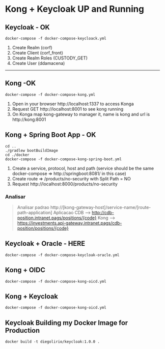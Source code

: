 # Kong + Keycloak UP and Running

## Keycloak - OK

```shell
docker-compose -f docker-compose-keycloack.yml
```

1. Create Realm (corf)
2. Create Client (corf_front)
3. Create Realm Roles (CUSTODY_GET)
4. Create User (ddamacena)

---

## Kong -OK
```shell
docker-compose -f docker-compose-kong.yml
```

1. Open in your browser http://localhost:1337 to access Konga
2. Request GET http://localhost:8001 to see kong running
3. On Konga map kong-gateway to manager it, name is kong and url is http://kong:8001

## Kong + Spring Boot App - OK

```shell
cd ..
./gradlew bootBuildImage
cd ./docker
docker-compose -f docker-compose-kong-spring-boot.yml
```

1. Create a service, protocol, host and path (service should be the same docker-compose => http://springboot:8081/ in this case)
2. Create route => /products/no-security with Split Path = NO
2. Request http://localhost:8000/products/no-security

### Analisar 
> Analisar padrao http://[kong-gateway-host]/service-name/[route-path-application]
> Aplicacao CDB --> http://cdb-position.intranet.pags/positions/{code}
> Kong --> https://investments.api-gateway.intranet.pags/cdb-position/positions/{code}

## Keycloak + Oracle - HERE

```shell
docker-compose -f docker-compose-keycloak-oracle.yml
```

## Kong + OIDC

```shell
docker-compose -f docker-compose-kong-oicd.yml
```

## Kong + Keycloak

```shell
docker-compose -f docker-compose-kong-oicd.yml
```

## Keycloak Building my Docker Image for Production

```shell
docker build -t diegolirio/keycloak:1.0.0 .
```
